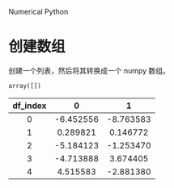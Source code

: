 
Numerical Python

# 创建数组
创建一个列表，然后将其转换成一个 numpy 数组。

```Python
array([])
```

|df_index|0|1|
|:-:|:-:|:-:|
|0|-6.452556|-8.763583|
|1| 0.289821| 0.146772|
|2|-5.184123|-1.253470|
|3|-4.713888| 3.674405|
|4| 4.515583|-2.881380|
<!--stackedit_data:
eyJoaXN0b3J5IjpbMzg2MzkyMjY3LC05NTUwMjM2MzddfQ==
-->